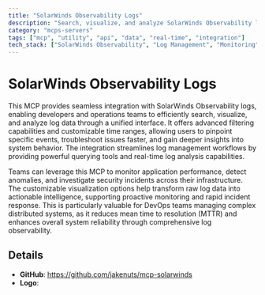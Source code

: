 ```yaml
---
title: "SolarWinds Observability Logs"
description: "Search, visualize, and analyze SolarWinds Observability logs with advanced filtering and time range controls for DevOps and IT operations."
category: "mcps-servers"
tags: ["mcp", "utility", "api", "data", "real-time", "integration"]
tech_stack: ["SolarWinds Observability", "Log Management", "Monitoring", "DevOps", "IT Operations"]
---
```


# SolarWinds Observability Logs

This MCP provides seamless integration with SolarWinds Observability logs, enabling developers and operations teams to efficiently search, visualize, and analyze log data through a unified interface. It offers advanced filtering capabilities and customizable time ranges, allowing users to pinpoint specific events, troubleshoot issues faster, and gain deeper insights into system behavior. The integration streamlines log management workflows by providing powerful querying tools and real-time log analysis capabilities.

Teams can leverage this MCP to monitor application performance, detect anomalies, and investigate security incidents across their infrastructure. The customizable visualization options help transform raw log data into actionable intelligence, supporting proactive monitoring and rapid incident response. This is particularly valuable for DevOps teams managing complex distributed systems, as it reduces mean time to resolution (MTTR) and enhances overall system reliability through comprehensive log observability.

## Details

- **GitHub**: https://github.com/jakenuts/mcp-solarwinds
- **Logo**: 
